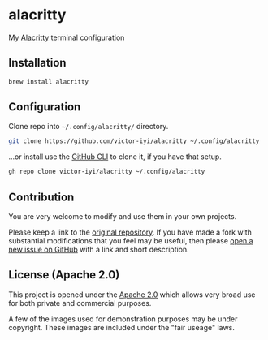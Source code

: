 # alacritty

My [Alacritty][alacritty] terminal configuration

## Installation

```sh
brew install alacritty
```

## Configuration

Clone repo into `~/.config/alacritty/` directory.

```sh
git clone https://github.com/victor-iyi/alacritty ~/.config/alacritty
```

...or install use the [GitHub CLI][gh] to clone it, if you have that setup.

```sh
gh repo clone victor-iyi/alacritty ~/.config/alacritty
```

## Contribution

You are very welcome to modify and use them in your own projects.

Please keep a link to the [original repository]. If you have made a fork with
substantial modifications that you feel may be useful, then please
[open a new issue on GitHub][issues] with a link and short description.

## License (Apache 2.0)

This project is opened under the [Apache 2.0] which allows very broad use for
both private and commercial purposes.

A few of the images used for demonstration purposes may be under copyright.
These images are included under the "fair useage" laws.

[alacritty]: https://github.com/alacritty/alacritty
[gh]: https://docs.github.com/en/github-cli
[original repository]: https://github.com/victor-iyi/alacritty
[issues]: https://github.com/victor-iyi/alacritty/issues
[Apache 2.0]: ./LICENSE
